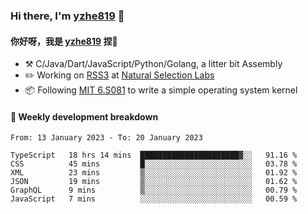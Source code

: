 ### Hi there, I'm [yzhe819](https://github.com/yzhe819) 👋

#### 你好呀，我是 [yzhe819](https://github.com/yzhe819) 捏👋

- :hammer_and_pick: C/Java/Dart/JavaScript/Python/Golang, a litter bit Assembly
- :pencil2: Working on [RSS3](https://github.com/NaturalSelectionLabs/RSS3) at [Natural Selection Labs](https://github.com/NaturalSelectionLabs)
- 📦 Following [MIT 6.S081](https://pdos.csail.mit.edu/6.S081/2020/) to write a simple operating system kernel



#### 📝 Weekly development breakdown

<!--START_SECTION:waka-->

```text
From: 13 January 2023 - To: 20 January 2023

TypeScript   18 hrs 14 mins  ██████████████████████▓░░   91.16 %
CSS          45 mins         █░░░░░░░░░░░░░░░░░░░░░░░░   03.78 %
XML          23 mins         ▒░░░░░░░░░░░░░░░░░░░░░░░░   01.92 %
JSON         19 mins         ▒░░░░░░░░░░░░░░░░░░░░░░░░   01.62 %
GraphQL      9 mins          ▒░░░░░░░░░░░░░░░░░░░░░░░░   00.79 %
JavaScript   7 mins          ░░░░░░░░░░░░░░░░░░░░░░░░░   00.59 %
```

<!--END_SECTION:waka-->



